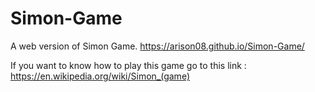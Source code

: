 # Simon-Game
A web version of Simon Game.
https://arison08.github.io/Simon-Game/

If you want to know how to play this game 
go to this link : https://en.wikipedia.org/wiki/Simon_(game)
